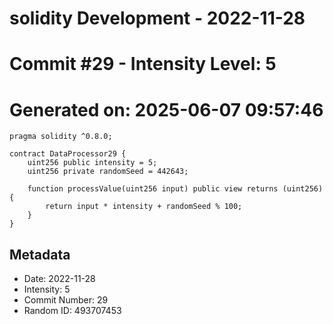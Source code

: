 ﻿# solidity Development - 2022-11-28
# Commit #29 - Intensity Level: 5
# Generated on: 2025-06-07 09:57:46
```solidity
pragma solidity ^0.8.0;

contract DataProcessor29 {
    uint256 public intensity = 5;
    uint256 private randomSeed = 442643;

    function processValue(uint256 input) public view returns (uint256) {
        return input * intensity + randomSeed % 100;
    }
}
```
## Metadata
- Date: 2022-11-28
- Intensity: 5
- Commit Number: 29
- Random ID: 493707453
